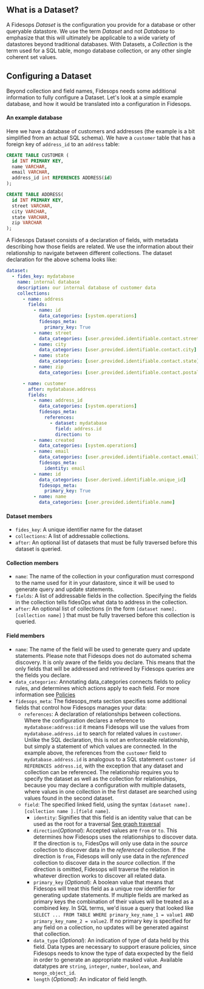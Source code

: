 ## What is a Dataset?

A Fidesops _Dataset_ is the configuration you provide for a database or other queryable datastore. We use the term _Dataset_ and not _Database_ to emphasize that this will ultimately be applicable to a wide variety of datastores beyond traditional databases. With Datasets, a _Collection_ is the term used for a SQL table, mongo database collection, or any other single coherent set values.

## Configuring a Dataset

Beyond collection and field names, Fidesops needs some additional information to fully configure a Dataset. Let's look at a simple example database, and how it would be translated into a configuration in Fidesops.

#### An example database
Here we have a database of customers and addresses (the example is a bit simplified from an actual SQL schema). We have a `customer` table that has a foreign key of `address_id` to an `address` table:

``` sql
CREATE TABLE CUSTOMER (
  id INT PRIMARY KEY,
  name VARCHAR,
  email VARCHAR,
  address_id int REFERENCES ADDRESS(id)
);

CREATE TABLE ADDRESS(
  id INT PRIMARY KEY,
  street VARCHAR,
  city VARCHAR,
  state VARCHAR,
  zip VARCHAR
);
```

A Fidesops Dataset consists of a declaration of fields, with metadata describing how those fields are related. We use the information about their relationship to navigate between different collections. The dataset declaration for the above schema looks like:

``` yaml
dataset:
  - fides_key: mydatabase
    name: internal database
    description: our internal database of customer data
    collections:
      - name: address
        fields:
          - name: id
            data_categories: [system.operations]
            fidesops_meta:
              primary_key: True
          - name: street
            data_categories: [user.provided.identifiable.contact.street]
          - name: city
            data_categories: [user.provided.identifiable.contact.city]
          - name: state
            data_categories: [user.provided.identifiable.contact.state]
          - name: zip
            data_categories: [user.provided.identifiable.contact.postal_code]

      - name: customer
        after: mydatabase.address
        fields:
          - name: address_id
            data_categories: [system.operations]
            fidesops_meta:
              references:
                - dataset: mydatabase
                  field: address.id
                  direction: to
          - name: created
            data_categories: [system.operations]
          - name: email
            data_categories: [user.provided.identifiable.contact.email]
            fidesops_meta:
              identity: email
          - name: id
            data_categories: [user.derived.identifiable.unique_id]
            fidesops_meta:
              primary_key: True
          - name: name
            data_categories: [user.provided.identifiable.name]
```

#### Dataset members

- `fides_key`: A unique identifier name for the dataset
- `collections`: A list of addressable collections.
- `after`: An optional list of datasets that must be fully traversed before this dataset is queried.

#### Collection members

- `name`: The name of the collection in your configuration must correspond to the name used for it in your datastore, since it will be used to generate query and update statements.
- `fields`: A list of addressable fields in the collection. Specifying the fields in the collection tells fidesOps what data to address in the collection.
- `after`: An optional list of  collections (in the form `[dataset name].[collection name]` ) that must be fully traversed before this collection is queried.

#### Field members

- `name`: The name of the field will be used to generate query and update statements. Please note that Fidesops does not do automated schema discovery. It is only aware of the fields you declare. This means that the only fields that will be addressed and retrieved by Fidesops queries are the fields you declare.
- `data_categories`: Annotating data\_categories connects fields to policy rules, and determines which actions apply to each field. For more information see [Policies](policies.md)
- `fidesops_meta`: The fidesops\_meta section specifies some additional fields that control how Fidesops manages your data:
	- `references`:  A declaration of relationships between collections. Where the configuration declares a reference to `mydatabase:address:id` it means Fidesops will use the values from `mydatabase.address.id` to search for related values in `customer`. Unlike the SQL declaration, this is not an enforceable relationship, but simply a statement of which values are connected.  In the example above, the references from the `customer` field to `mydatabase.address.id` is analogous to a SQL statement `customer id REFERENCES address.id`, with the exception that any dataset and collection can be referenced. The relationship requires you to specify the dataset as well as the collection for relationships, because you may declare a configuration with multiple datasets, where values in one collection in the first dataset are searched using values found in the second dataset.
  - `field`: The specified linked field, using the syntax `[dataset name].[collection name ].[field name]`.
	- `identity`: Signifies that this field is an identity value that can be used as the root for a traversal [See graph traversal](query_execution.md)
	- `direction`(_Optional_): Accepted values are `from` or `to`. This determines how Fidesops uses the relationships to discover data. If the direction is `to`, FidesOps will only use data in the _source_ collection to discover data in the _referenced_ collection. If the direction is `from`, Fidesops will only use data in the _referenced_ collection to discover data in the _source_ collection. If the direction is omitted, Fidesops will traverse the relation in whatever direction works to discover all related data.
	- `primary_key` (_Optional_): A boolean value that means that Fidesops will treat this field as a unique row identifier for generating update statements. If multiple fields are marked as primary keys the combination of their values will be treated as a combined key. In SQL terms, we'd issue a query that looked like `SELECT ... FROM TABLE WHERE primary_key_name_1 = value1 AND primary_key_name_2 = value2`. If no primary key is specified for any field on a collection, no updates will be generated against that collection.
	- `data_type` (_Optional_): An indication of type of data held by this field. Data types are necessary to support erasure policies, since Fidesops needs to know the type of data exxpected by the field in order to generate an appropriate masked value. Available datatypes are `string`, `integer`, `number`, `boolean`, and `mongo_object_id`.
	- `length` (_Optional_): An indicator of field length.
 
